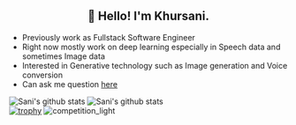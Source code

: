 
<h2 align="center">👋 Hello! I'm Khursani.</h2>

- Previously work as Fullstack Software Engineer
- Right now mostly work on deep learning especially in Speech data and sometimes Image data
- Interested in Generative technology such as Image generation and Voice conversion
- Can ask me question [here](https://github.com/khursani8/khursani8/issues)

![Sani's github stats](https://github-readme-stats.vercel.app/api?username=khursani8&show_icons=true&theme=radical)
![Sani's github stats](https://github-readme-stats.vercel.app/api/top-langs/?username=khursani8&show_icons=true&theme=radical&layout=compact)  
[![trophy](https://github-profile-trophy.vercel.app/?username=khursani8)](https://github.com/khursani8/github-profile-trophy)
![competition_light](https://road-to-kaggle-grandmaster.vercel.app/api/badges/khursani8/competition/light)
